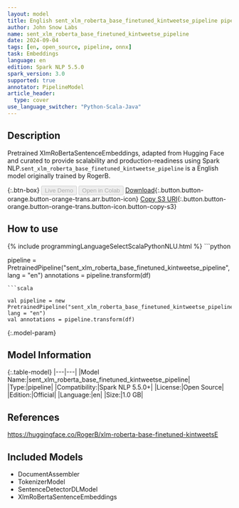 ```yaml
---
layout: model
title: English sent_xlm_roberta_base_finetuned_kintweetse_pipeline pipeline XlmRoBertaSentenceEmbeddings from RogerB
author: John Snow Labs
name: sent_xlm_roberta_base_finetuned_kintweetse_pipeline
date: 2024-09-04
tags: [en, open_source, pipeline, onnx]
task: Embeddings
language: en
edition: Spark NLP 5.5.0
spark_version: 3.0
supported: true
annotator: PipelineModel
article_header:
  type: cover
use_language_switcher: "Python-Scala-Java"
---
```


## Description

Pretrained XlmRoBertaSentenceEmbeddings, adapted from Hugging Face and curated to provide scalability and production-readiness using Spark NLP.`sent_xlm_roberta_base_finetuned_kintweetse_pipeline` is a English model originally trained by RogerB.

{:.btn-box}
<button class="button button-orange" disabled>Live Demo</button>
<button class="button button-orange" disabled>Open in Colab</button>
[Download](https://s3.amazonaws.com/auxdata.johnsnowlabs.com/public/models/sent_xlm_roberta_base_finetuned_kintweetse_pipeline_en_5.5.0_3.0_1725420802849.zip){:.button.button-orange.button-orange-trans.arr.button-icon}
[Copy S3 URI](s3://auxdata.johnsnowlabs.com/public/models/sent_xlm_roberta_base_finetuned_kintweetse_pipeline_en_5.5.0_3.0_1725420802849.zip){:.button.button-orange.button-orange-trans.button-icon.button-copy-s3}

## How to use



<div class="tabs-box" markdown="1">
{% include programmingLanguageSelectScalaPythonNLU.html %}
```python

pipeline = PretrainedPipeline("sent_xlm_roberta_base_finetuned_kintweetse_pipeline", lang = "en")
annotations =  pipeline.transform(df)   

```
```scala

val pipeline = new PretrainedPipeline("sent_xlm_roberta_base_finetuned_kintweetse_pipeline", lang = "en")
val annotations = pipeline.transform(df)

```
</div>

{:.model-param}
## Model Information

{:.table-model}
|---|---|
|Model Name:|sent_xlm_roberta_base_finetuned_kintweetse_pipeline|
|Type:|pipeline|
|Compatibility:|Spark NLP 5.5.0+|
|License:|Open Source|
|Edition:|Official|
|Language:|en|
|Size:|1.0 GB|

## References

https://huggingface.co/RogerB/xlm-roberta-base-finetuned-kintweetsE

## Included Models

- DocumentAssembler
- TokenizerModel
- SentenceDetectorDLModel
- XlmRoBertaSentenceEmbeddings